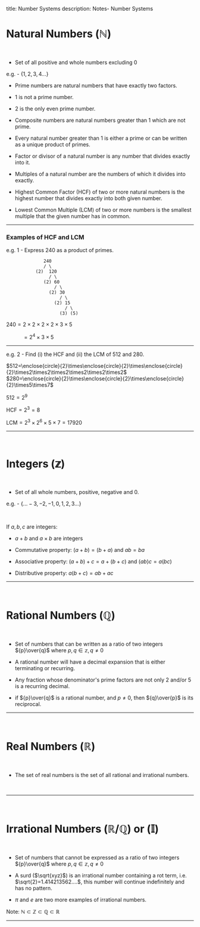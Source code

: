 title: Number Systems
description: Notes- Number Systems

# Natural Numbers ($\mathbb{N}$)

&nbsp;

- Set of all positive and whole numbers excluding $0$&nbsp;

e.g. - {${1,2,3,4 ...}$}

- Prime numbers are natural numbers that have exactly two factors.

- $1$ is not a prime number.

- $2$ is the only even prime number.

- Composite numbers are natural numbers greater than $1$ which are not prime.

- Every natural number greater than $1$ is either a prime or can be written as a unique product of primes.

- Factor or divisor of a natural number is any number that divides exactly into it.

- Multiples of a natural number are the numbers of which it divides into exactly.

- Highest Common Factor (HCF) of two or more natural numbers is the highest number that divides exactly into both given number.

- Lowest Common Multiple (LCM) of two or more numbers is the smallest multiple that the given number has in common.

---
### Examples of HCF and LCM
$\text{e.g. 1 - Express 240 as a product of primes.}$
```
              240
              / \
           (2)  120
                / \
              (2) 60
                  / \
                (2) 30
                    / \
                  (2) 15
                      / \
                    (3) (5)
```
$240 = 2\times2\times2\times2\times3\times5$

&nbsp;&nbsp;&nbsp;&nbsp;&nbsp;&nbsp;&nbsp;&nbsp;&nbsp;&nbsp;&nbsp;$=2^4\times3\times5$

---

$\text{e.g. 2 - Find (i) the HCF and (ii) the LCM of 512 and 280.}$

$512=\enclose{circle}{2}\times\enclose{circle}{2}\times\enclose{circle}{2}\times2\times2\times2\times2\times2\times2$ &nbsp;&nbsp;&nbsp;&nbsp;&nbsp;&nbsp;&nbsp;&nbsp;&nbsp;&nbsp;&nbsp; $280=\enclose{circle}{2}\times\enclose{circle}{2}\times\enclose{circle}{2}\times5\times7$

$512=2^9$

$\text{HCF}=2^3=8$

$\text{LCM}=2^3\times2^6\times5\times7=17920$

---
&nbsp;

# Integers ($\mathbb{z}$)

&nbsp;

- Set of all whole numbers, positive, negative and $0$.

e.g. - {${... -3,-2,-1,0,1,2,3 ...}$}

&nbsp;

If $a,b,c$ are integers:

- $a+b$ and $a \times b$ are integers

- Commutative property: $(a+b) = (b+a)$ and $ab=ba$

- Associative property: $(a+b)+c=a+(b+c)$ and $(ab)c=a(bc)$

- Distributive property: $a(b+c)=ab+ac$

---
&nbsp;

# Rational Numbers ($\mathbb{Q}$)

&nbsp;

- Set of numbers that can be written as a ratio of two integers ${p}\over{q}$ where $p,q\in\mathbb{z},q\neq0$

- A rational number will have a decimal expansion that is either terminating or recurring.

- Any fraction whose denominator's prime factors are not only $2$ and/or $5$ is a recurring decimal.

- if ${p}\over{q}$ is a rational number, and $p\neq0$, then ${q}\over{p}$ is its reciprocal.

---
&nbsp;

# Real Numbers ($\mathbb{R}$)

&nbsp;

- The set of real numbers is the set of all rational and irrational numbers.

&nbsp;

---
&nbsp;

# Irrational Numbers ($\mathbb{R}/\mathbb{Q}$) or ($\mathbb{I}$)

&nbsp;

- Set of numbers that cannot be expressed as a ratio of two integers ${p}\over{q}$ where $p,q\in\mathbb{z},q\neq0$

- A surd ($\sqrt{xyz}$) is an irrational number containing a rot term, i.e. $\sqrt{2}=1.414213562....$, this number will continue indefinitely and has no pattern.

-  $\pi$ and $e$ are two more examples of irrational numbers.

Note: $\mathbb{N}\subset\mathbb{Z}\subset\mathbb{Q}\subset\mathbb{R}$

---
